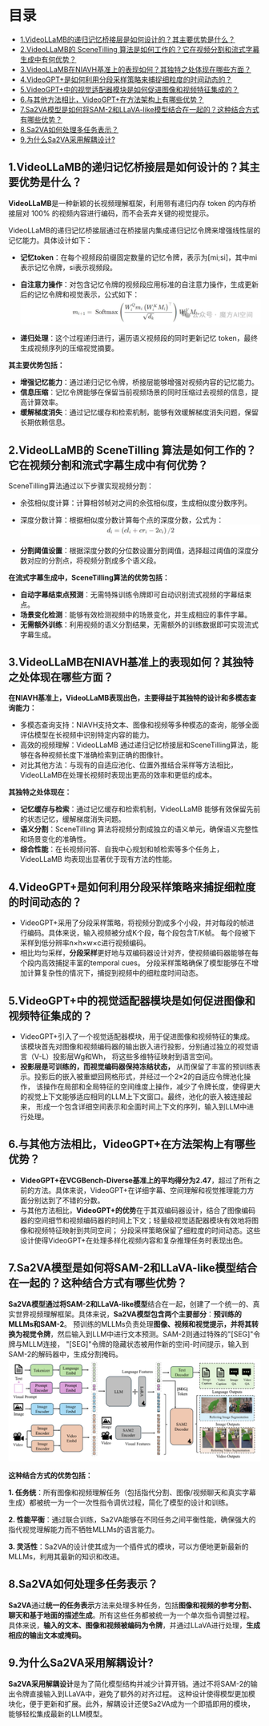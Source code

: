 # 目录

- [1.VideoLLaMB的递归记忆桥接层是如何设计的？其主要优势是什么？](#1.VideoLLaMB的递归记忆桥接层是如何设计的？其主要优势是什么？)
- [2.VideoLLaMB的 SceneTilling 算法是如何工作的？它在视频分割和流式字幕生成中有何优势？](#2.VideoLLaMB的SceneTilling算法是如何工作的？它在视频分割和流式字幕生成中有何优势？)
- [3.VideoLLaMB在NIAVH基准上的表现如何？其独特之处体现在哪些方面？](#3.VideoLLaMB在NIAVH基准上的表现如何？其独特之处体现在哪些方面？)
- [4.VideoGPT+是如何利用分段采样策略来捕捉细粒度的时间动态的？](#4.VideoGPT+是如何利用分段采样策略来捕捉细粒度的时间动态的？)
- [5.VideoGPT+中的视觉适配器模块是如何促进图像和视频特征集成的？](#5.VideoGPT+中的视觉适配器模块是如何促进图像和视频特征集成的？)
- [6.与其他方法相比，VideoGPT+在方法架构上有哪些优势？](#6.与其他方法相比，VideoGPT+在方法架构上有哪些优势？)
- [7.Sa2VA模型是如何将SAM-2和LLaVA-like模型结合在一起的？这种结合方式有哪些优势？](#7.Sa2VA模型是如何将SAM-2和LLaVA-like模型结合在一起的？这种结合方式有哪些优势？)
- [8.Sa2VA如何处理多任务表示？](#8.Sa2VA如何处理多任务表示？)
- [9.为什么Sa2VA采用解耦设计?](#9.为什么Sa2VA采用解耦设计?)


<h2 id="1.VideoLLaMB的递归记忆桥接层是如何设计的？其主要优势是什么？">1.VideoLLaMB的递归记忆桥接层是如何设计的？其主要优势是什么？</h2>

**VideoLLaMB**是一种新颖的长视频理解框架，利用带有递归内存 token 的内存桥接层对 100% 的视频内容进行编码，而不会丢弃关键的视觉提示。

VideoLLaMB的递归记忆桥接层通过在桥接层内集成递归记忆令牌来增强线性层的记忆能力。具体设计如下：

- **记忆token**：在每个视频段前缀固定数量的记忆令牌，表示为[mi;si]，其中mi表示记忆令牌，si表示视频段。

- **自注意力操作**：对包含记忆令牌的视频段应用标准的自注意力操作，生成更新后的记忆令牌和视觉表示，公式如下：
![](imgs/VideoLLaMB的自注意力操作.png)

- **递归处理**：这个过程递归进行，遍历语义视频段的同时更新记忆 token，最终生成视频序列的压缩视觉摘要。

**其主要优势包括：**

- **增强记忆能力**：通过递归记忆令牌，桥接层能够增强对视频内容的记忆能力。
- **信息压缩**：记忆令牌能够在保留当前视频场景的同时压缩过去视频的信息，提高计算效率。
- **缓解梯度消失**：通过记忆缓存和检索机制，能够有效缓解梯度消失问题，保留长期依赖信息。


<h2 id="2.VideoLLaMB的 SceneTilling 算法是如何工作的？它在视频分割和流式字幕生成中有何优势？">2.VideoLLaMB的 SceneTilling 算法是如何工作的？它在视频分割和流式字幕生成中有何优势？</h2>

SceneTilling算法通过以下步骤实现视频分割：

- 余弦相似度计算：计算相邻帧对之间的余弦相似度，生成相似度分数序列。
- 深度分数计算：根据相似度分数计算每个点的深度分数，公式为：
![](imgs/VideoLLaMB的深度分数计算公式.png)

- **分割阈值设置**：根据深度分数的分位数设置分割阈值，选择超过阈值的深度分数对应的分割点，将视频分割成多个语义段。

**在流式字幕生成中，SceneTilling算法的优势包括：**

- **自动字幕结束点预测**：无需特殊训练令牌即可自动识别流式视频的字幕结束点。
- **场景变化检测**：能够有效检测视频中的场景变化，并生成相应的事件字幕。
- **无需额外训练**：利用视频的语义分割结果，无需额外的训练数据即可实现流式字幕生成。


<h2 id="3.VideoLLaMB在NIAVH基准上的表现如何？其独特之处体现在哪些方面？">3.VideoLLaMB在NIAVH基准上的表现如何？其独特之处体现在哪些方面？</h2>

**在NIAVH基准上，VideoLLaMB表现出色，主要得益于其独特的设计和多模态查询能力：**

- 多模态查询支持：NIAVH支持文本、图像和视频等多种模态的查询，能够全面评估模型在长视频中识别特定内容的能力。
- 高效的视频理解：VideoLLaMB 通过递归记忆桥接层和SceneTilling算法，能够在各种视频长度下准确检索到正确的图像针。
- 对比其他方法：与现有的自适应池化、位置外推结合采样等方法相比，VideoLLaMB在处理长视频时表现出更高的效率和更低的成本。

**其独特之处体现在：**

- **记忆缓存与检索**：通过记忆缓存和检索机制，VideoLLaMB 能够有效保留先前的状态记忆，缓解梯度消失问题。
- **语义分割**：SceneTilling 算法将视频分割成独立的语义单元，确保语义完整性和场景变化的准确性。
- **综合性能**：在长视频问答、自我中心规划和帧检索等多个任务上，VideoLLaMB 均表现出显著优于现有方法的性能。


<h2 id="4.VideoGPT+是如何利用分段采样策略来捕捉细粒度的时间动态的？">4.VideoGPT+是如何利用分段采样策略来捕捉细粒度的时间动态的？</h2>

- VideoGPT+采用了分段采样策略，将视频分割成多个小段，并对每段的帧进行编码。具体来说，输入视频被分成K个段，每个段包含T/K帧。
每个段被下采样到低分辨率n×h×w×c进行视频编码。
- 相比均匀采样，**分段采样**更好地与双编码器设计对齐，使视频编码器能够在每个段内高效捕捉丰富的temporal cues。
分段采样策略确保了模型能够在不增加计算复杂性的情况下，捕捉到视频中的细粒度时间动态。


<h2 id="5.VideoGPT+中的视觉适配器模块是如何促进图像和视频特征集成的？">5.VideoGPT+中的视觉适配器模块是如何促进图像和视频特征集成的？</h2>

- VideoGPT+引入了一个视觉适配器模块，用于促进图像和视频特征的集成。该模块首先对图像和视频编码器的输出嵌入进行投影，分别通过独立的视觉语言（V-L）投影层Wg和Wh，
将这些多维特征映射到语言空间。
- **投影层是可训练的，而视觉编码器保持冻结状态，** 从而保留了丰富的预训练表示。投影后的嵌入被重塑回网格形式，并经过一个2×2的自适应令牌池化操作，
该操作在局部和全局特征的空间维度上操作，减少了令牌长度，使得更大的视觉上下文能够适应相同的LLM上下文窗口。最终，池化的嵌入被连接起来，
形成一个包含详细空间表示和全面时间上下文的序列，输入到LLM中进行处理。


<h2 id="6.与其他方法相比，VideoGPT+在方法架构上有哪些优势？">6.与其他方法相比，VideoGPT+在方法架构上有哪些优势？</h2>

- **VideoGPT+在VCGBench-Diverse基准上的平均得分为2.47**，超过了所有之前的方法。具体来说，VideoGPT+在详细字幕、空间理解和视觉推理能力方面分别达到了不错的分数。
- 与其他方法相比，**VideoGPT+的优势**在于其双编码器设计，结合了图像编码器的空间细节和视频编码器的时间上下文；轻量级视觉适配器模块有效地将图像和视频特征映射到共同空间；
分段采样策略保留了细粒度的时间动态。这些设计使得VideoGPT+在处理多样化视频内容和复杂推理任务时表现出色。


<h2 id="7.Sa2VA模型是如何将SAM-2和LLaVA-like模型结合在一起的？这种结合方式有哪些优势？">7.Sa2VA模型是如何将SAM-2和LLaVA-like模型结合在一起的？这种结合方式有哪些优势？</h2>

**Sa2VA模型通过将SAM-2和LLaVA-like模型**结合在一起，创建了一个统一的、真实世界视频理解框架。具体来说，**Sa2VA模型包含两个主要部分**：**预训练的MLLMs和SAM-2**。
预训练的MLLMs负责处理**图像、视频和视觉提示，并将其转换为视觉令牌**，然后输入到LLM中进行文本预测。SAM-2则通过特殊的"[SEG]"令牌与MLLM连接，
"[SEG]"令牌的隐藏状态被用作新的空间-时间提示，输入到SAM-2的解码器中，生成分割掩码。
![](imgs/SAM2VA.png)

**这种结合方式的优势包括：**

**1. 任务统**：所有图像和视频理解任务（包括指代分割、图像/视频聊天和真实字幕生成）都被统一为一个一次性指令调优过程，简化了模型的设计和训练。

**2. 性能平衡**：通过联合训练，Sa2VA能够在不同任务之间平衡性能，确保强大的指代视觉理解能力而不牺牲MLLMs的语言能力。

**3. 灵活性**：Sa2VA的设计使其成为一个插件式的模块，可以方便地更新最新的MLLMs，利用其最新的知识和改进。


<h2 id="8.Sa2VA如何处理多任务表示？">8.Sa2VA如何处理多任务表示？</h2>

**Sa2VA**通过**统一的任务表示**方法来处理多种任务，包括**图像和视频的参考分割、聊天和基于地面的描述生成**。所有这些任务都被统一为一个单次指令调整过程。
具体来说，**输入的文本、图像和视频被编码为令牌**，并通过LLaVA进行处理，**生成相应的输出文本或掩码。**


<h2 id="9.为什么Sa2VA采用解耦设计?">9.为什么Sa2VA采用解耦设计?</h2>

**Sa2VA采用解耦设计**是为了简化模型结构并减少计算开销。通过不将SAM-2的输出令牌直接输入到LLaVA中，避免了额外的对齐过程。
这种设计使得模型更加模块化，便于更新和扩展。此外，解耦设计还使Sa2VA成为一个即插即用的模块，能够轻松集成最新的LLM模型。
